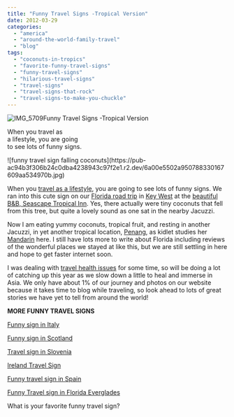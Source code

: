 ```yaml
---
title: "Funny Travel Signs -Tropical Version"
date: 2012-03-29
categories: 
  - "america"
  - "around-the-world-family-travel"
  - "blog"
tags: 
  - "coconuts-in-tropics"
  - "favorite-funny-travel-signs"
  - "funny-travel-signs"
  - "hilarious-travel-signs"
  - "travel-signs"
  - "travel-signs-that-rock"
  - "travel-signs-to-make-you-chuckle"
---
```


![IMG_5709](https://pub-ac94b3f306b24c0dba4238943c97f2e1.r2.dev/6a00e5502a950788330168e59b7677970c.jpg)Funny Travel Signs -Tropical Version

When you travel as  
a lifestyle, you are going  
to see lots of funny signs.

<!--more--> ![funny travel sign falling coconuts](https://pub-ac94b3f306b24c0dba4238943c97f2e1.r2.dev/6a00e5502a950788330167609aa534970b.jpg)  
  
  
When you [travel as a lifestyle](http://soultravelers3new.local/2011/07/what-our-nomadic-travel-lifestyle-looks-like-family-fun.html "travel as a lifestyle"), you are going to see lots of funny signs. We ran into this cute sign on our [Florida road trip](http://soultravelers3new.local/2011/10/florida-road-trip-sun-fun-family-vacation.html "florida road trip") in [Key West](http://soultravelers3new.local/2012/02/key-west-vacation.html "key west vacation") at the [beautiful B&B, Seascape Tropical Inn](http://www.seascapetropicalinn.com/ "best b&B key west"). Yes, there actually were tiny coconuts that fell from this tree, but quite a lovely sound as one sat in the nearby Jacuzzi.  
  
Now I am eating yummy coconuts, tropical fruit, and resting in another Jacuzzi, in yet another tropical location, [Penang](http://soultravelers3new.local/2012/03/finding-a-vacation-rental-apartment-in-penang-2.html "Penang"), as kidlet studies her [Mandarin](http://soultravelers3new.local/2011/01/only-american-girl-in-an-all-mandarin-school-chinese-immersion-in-language-culture-through-school.html "Mandarin school penang") here. I still have lots more to write about Florida including reviews of the wonderful places we stayed at like this, but we are still settling in here and hope to get faster internet soon.  
  
I was dealing with [travel health issues](http://soultravelers3new.local/2011/09/travel-health-secrets-for-long-term-digital-nomads.html "travel health issues") for some time, so will be doing a lot of catching up this year as we slow down a little to heal and immerse in Asia. We only have about 1% of our journey and photos on our website because it takes time to blog while traveling, so look ahead to lots of great stories we have yet to tell from around the world!  
  
**MORE FUNNY TRAVEL SIGNS**  
  
[Funny sign in Italy](http://soultravelers3new.local/2012/02/italian-style.html "Funny sign Italy")  
  
[Funny sign in Scotland](http://soultravelers3new.local/2010/06/family-travel-scotland-edinburgh-funny-sign-souvenir-shop-edinburgh-festival-camping.html "funny travel sign in scotland")  
  
[Travel sign in Slovenia](http://soultravelers3new.local/2010/09/family-travel-slovenia-movie-sign-languages-europe-travel-photo-.html "travel sign slovenia")  
  
[Ireland Travel Sign](http://soultravelers3new.local/2011/05/family-travel-ireland-photo-gaelic-colors.html "Ireland travel sign")  
  
[Funny travel sign in Spain](http://soultravelers3new.local/2010/04/aroundtheworld-family-travel-digital-nomads-lifestyle-design-4-hour-workweek-international-vacations.html "funny travel sign spain")  
  
[Funny Travel sign in Florida Everglades](http://soultravelers3new.local/2012/01/funny-travel-signs-part-2.html "funny travel signs")  
  
What is your favorite funny travel sign?
